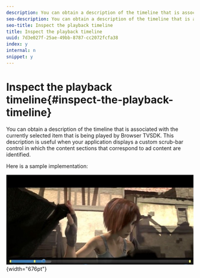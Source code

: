 ```yaml
---
description: You can obtain a description of the timeline that is associated with the currently selected item that is being played by Browser TVSDK. This description is useful when your application displays a custom scrub-bar control in which the content sections that correspond to ad content are identified.
seo-description: You can obtain a description of the timeline that is associated with the currently selected item that is being played by Browser TVSDK. This description is useful when your application displays a custom scrub-bar control in which the content sections that correspond to ad content are identified.
seo-title: Inspect the playback timeline
title: Inspect the playback timeline
uuid: 7d3e027f-25ae-49bb-8787-cc2072fcfa38
index: y
internal: n
snippet: y
---
```


# Inspect the playback timeline{#inspect-the-playback-timeline}

You can obtain a description of the timeline that is associated with the currently selected item that is being played by Browser TVSDK. This description is useful when your application displays a custom scrub-bar control in which the content sections that correspond to ad content are identified.

Here is a sample implementation: 
<a id="fig_9CB8AF44F122405C9B78006ADC10F5B1"></a>

![](assets/timeline.png){width="676pt"}

